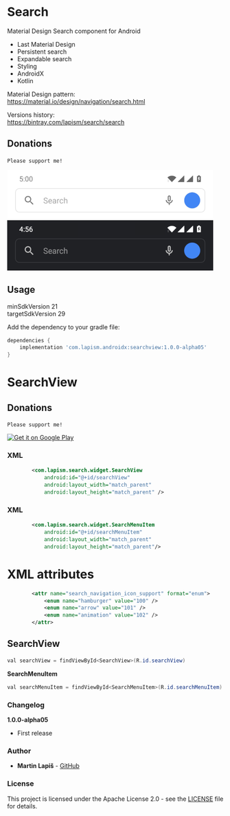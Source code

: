 # Search
Material Design Search component for Android

 - Last Material Design
 - Persistent search
 - Expandable search
 - Styling
 - AndroidX
 - Kotlin

Material Design pattern:  
https://material.io/design/navigation/search.html  

Versions history:  
https://bintray.com/lapism/search/search

## Donations

`Please support me!`

<a href="https://www.paypal.me/lapism">
  <img alt="Paypal"
       src="https://github.com/lapism/search/blob/master/images/search.png" />
</a>

## Usage
minSdkVersion 21  
targetSdkVersion 29  

Add the dependency to your gradle file:
```groovy
dependencies {
    implementation 'com.lapism.androidx:searchview:1.0.0-alpha05'
}
```
# SearchView

## Donations

`Please support me!`

<a href="https://www.paypal.me/lapism">
  <img alt="Get it on Google Play"
       src="https://github.com/lapism/search/blob/master/images/paypal.png" />
</a>

### XML
```xml
        <com.lapism.search.widget.SearchView
            android:id="@+id/searchView"
            android:layout_width="match_parent"
            android:layout_height="match_parent" />
```

### XML
```xml
        <com.lapism.search.widget.SearchMenuItem
            android:id="@+id/searchMenuItem"
            android:layout_width="match_parent"
            android:layout_height="match_parent"/>
```

# XML attributes
```xml
        <attr name="search_navigation_icon_support" format="enum">
            <enum name="hamburger" value="100" />
            <enum name="arrow" value="101" />
            <enum name="animation" value="102" />
        </attr>
```

## SearchView
```java
val searchView = findViewById<SearchView>(R.id.searchView)
```

**SearchMenuItem**
```java
val searchMenuItem = findViewById<SearchMenuItem>(R.id.searchMenuItem)
```

### Changelog
**1.0.0-alpha05**
- First release

### Author

* **Martin Lapiš** - [GitHub](https://github.com/lapism)

### License

This project is licensed under the Apache License 2.0 - see the [LICENSE](https://github.com/lapism/Search/blob/searchview/LICENSE) file for details.
